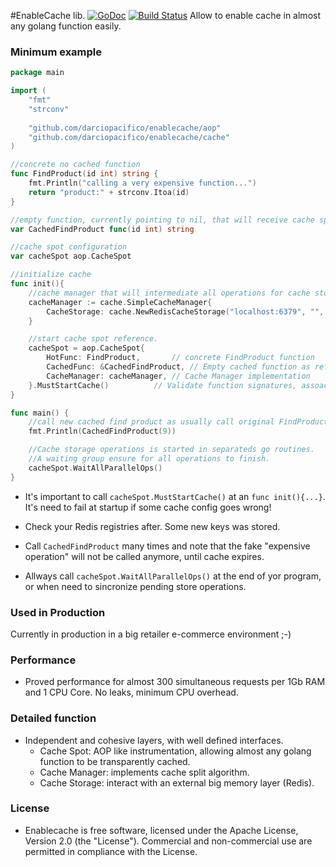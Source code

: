 #EnableCache lib. [![GoDoc](https://godoc.org/github.com/darciopacifico/enablecache?status.svg)](https://godoc.org/github.com/darciopacifico/enablecache) [![Build Status](https://travis-ci.org/darciopacifico/enablecache.svg?branch=master)](https://travis-ci.org/darciopacifico/enablecache)
Allow to enable cache in almost any golang function easily.

### Minimum example
```go
package main

import (
	"fmt"
	"strconv"
	
	"github.com/darciopacifico/enablecache/aop"
	"github.com/darciopacifico/enablecache/cache"
)

//concrete no cached function
func FindProduct(id int) string {
	fmt.Println("calling a very expensive function...")
	return "product:" + strconv.Itoa(id)
}

//empty function, currently pointing to nil, that will receive cache spot, with same signature of FindProduct
var CachedFindProduct func(id int) string

//cache spot configuration
var cacheSpot aop.CacheSpot

//initialize cache
func init(){
	//cache manager that will intermediate all operations for cache store/read.
	cacheManager := cache.SimpleCacheManager{
		CacheStorage: cache.NewRedisCacheStorage("localhost:6379", "", 8, "lab"),
	}

	//start cache spot reference.
	cacheSpot = aop.CacheSpot{
		HotFunc: FindProduct,		// concrete FindProduct function
		CachedFunc: &CachedFindProduct, // Empty cached function as ref. Will receive a swap function
		CacheManager: cacheManager,	// Cache Manager implementation
	}.MustStartCache()			// Validate function signatures, assoaciate swap to CachedFunc
}

func main() {
	//call new cached find product as usually call original FindProduct
	fmt.Println(CachedFindProduct(9))

	//Cache storage operations is started in separateds go routines.
	//A waiting group ensure for all operations to finish.
	cacheSpot.WaitAllParallelOps()
}
```
- It's important to call `cacheSpot.MustStartCache()` at an `func init(){...}`. It's need to fail at startup if some cache config goes wrong!

- Check your Redis registries after. Some new keys was stored.

- Call `CachedFindProduct` many times and note that the fake "expensive operation" will not be called anymore, until cache expires.

- Allways call `cacheSpot.WaitAllParallelOps()` at the end of yor program, or when need to sincronize pending store operations.

### Used in Production 
Currently in production in a big retailer e-commerce environment ;-)

### Performance
- Proved performance for almost 300 simultaneous requests per 1Gb RAM and 1 CPU Core. No leaks, minimum CPU overhead.

### Detailed function
- Independent and cohesive layers, with well defined interfaces.
	- Cache Spot: AOP like instrumentation, allowing almost any golang function to be transparently cached.
	- Cache Manager: implements cache split algorithm.
	- Cache Storage: interact with an external big memory layer (Redis).

### License
- Enablecache is free software, licensed under the Apache License, Version 2.0 (the "License"). Commercial and non-commercial use are permitted in compliance with the License.
